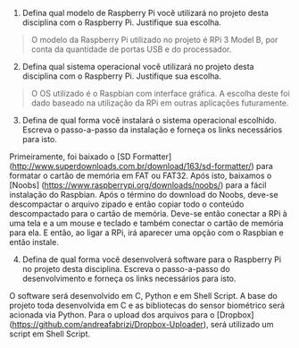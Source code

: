 1. Defina qual modelo de Raspberry Pi você utilizará no projeto desta disciplina com o Raspberry Pi. Justifique sua escolha.

> O modelo da Raspberry Pi utilizado no projeto é RPi 3 Model B, por conta da quantidade de portas USB e do processador.

2. Defina qual sistema operacional você utilizará no projeto desta disciplina com o Raspberry Pi. Justifique sua escolha.

> O OS utilizado é o Raspbian com interface gráfica. A escolha deste foi dado baseado na utilização da RPi em outras aplicações futuramente. 

3. Defina de qual forma você instalará o sistema operacional escolhido. Escreva o passo-a-passo da instalação e forneça os links necessários para isto.

Primeiramente, foi baixado o [SD Formatter] (http://www.superdownloads.com.br/download/163/sd-formatter/) para formatar o cartão de memória em FAT ou FAT32. Após isto, baixamos o [Noobs] (https://www.raspberrypi.org/downloads/noobs/) para a fácil instalação do Raspbian. Após o término do download do Noobs, deve-se descompactar o arquivo zipado e então copiar todo o conteúdo descompactado para o cartão de memória. Deve-se então conectar a RPi à uma tela e a um mouse e teclado e também conectar o cartão de memória para ela. E então, ao ligar a RPi, irá aparecer uma opção com o Raspbian e  então instale.

4. Defina de qual forma você desenvolverá software para o Raspberry Pi no projeto desta disciplina. Escreva o passo-a-passo do desenvolvimento e forneça os links necessários para isto.

O software será desenvolvido em C, Python e em Shell Script. A base do projeto toda desenvolvida em C e as bibliotecas do sensor biométrico será acionada via Python. Para o upload dos arquivos para o [Dropbox] (https://github.com/andreafabrizi/Dropbox-Uploader), será utilizado um script em Shell Script.
